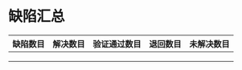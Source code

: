 # 缺陷汇总

|缺陷数目|解决数目|验证通过数目|退回数目|未解决数目|
|--------|--------|------------|--------|----------|
|||||
|||||
|||||
